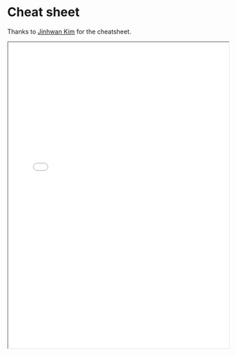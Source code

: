# Cheat sheet

Thanks to [Jinhwan Kim](https://github.com/jhk0530) for the 
cheatsheet.


<iframe src="_assets/img/cheatsheet.pdf" width="100%" height="700px"></iframe>
